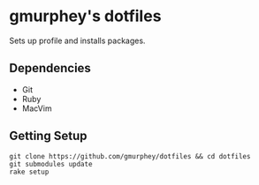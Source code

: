 # gmurphey's dotfiles

Sets up profile and installs packages.

## Dependencies

- Git
- Ruby
- MacVim

## Getting Setup

    git clone https://github.com/gmurphey/dotfiles && cd dotfiles
    git submodules update
    rake setup
